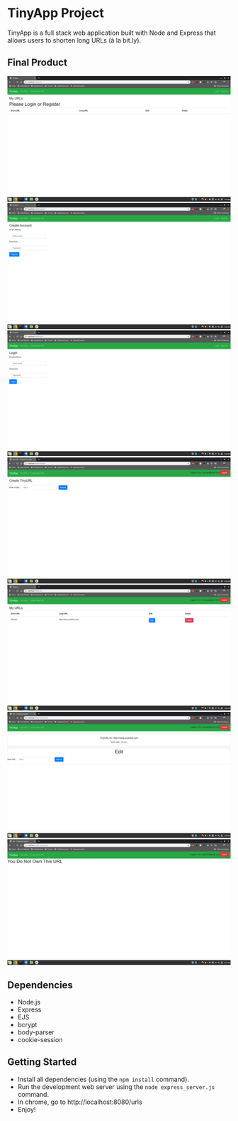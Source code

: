 # TinyApp Project

TinyApp is a full stack web application built with Node and Express that allows users to shorten long URLs (à la bit.ly).

## Final Product

!["screenshot of urls page"](https://github.com/jusungchai/tinyapp/blob/master/docs/urls-page.png)
!["screenshot of register page"](https://github.com/jusungchai/tinyapp/blob/master/docs/register-page.png)
!["screenshot of login page"](https://github.com/jusungchai/tinyapp/blob/master/docs/login-page.png)
!["screenshot of create new url page"](https://github.com/jusungchai/tinyapp/blob/master/docs/create-new-url-page.png)
!["screenshot of my url page"](https://github.com/jusungchai/tinyapp/blob/master/docs/my-url-page.png)
!["screenshot of edit url page"](https://github.com/jusungchai/tinyapp/blob/master/docs/edit-page.png)
!["screenshot of accessing url page of another user"](https://github.com/jusungchai/tinyapp/blob/master/docs/access-other-user-url.png)

## Dependencies

- Node.js
- Express
- EJS
- bcrypt
- body-parser
- cookie-session

## Getting Started

- Install all dependencies (using the `npm install` command).
- Run the development web server using the `node express_server.js` command.
- In chrome, go to http://localhost:8080/urls
- Enjoy!